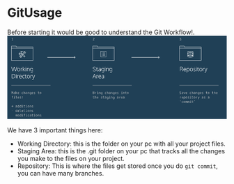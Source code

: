 # GitUsage
Before starting it would be good to understand the Git Workflow!.
![](gitWorkflow.png)

We have 3 important things here:
- Working Directory: this is the folder on your pc with all your project files.
- Staging Area: this is the .git folder on your pc that tracks all the changes you
  make to the files on your project.
- Repository: This is where the files get stored once you do `git commit`, you can
  have many branches.